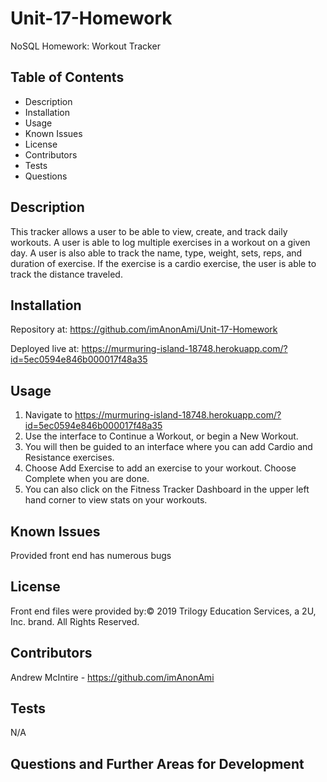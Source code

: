 # Unit-17-Homework
NoSQL Homework: Workout Tracker

## Table of Contents

* Description
* Installation
* Usage
* Known Issues
* License
* Contributors
* Tests
* Questions

## Description
This tracker allows a user to be able to view, create, and track daily workouts. A user is able to log multiple exercises in a workout on a given day. A user is also able to track the name, type, weight, sets, reps, and duration of exercise. If the exercise is a cardio exercise, the user is able to track the distance traveled.

## Installation
Repository at: https://github.com/imAnonAmi/Unit-17-Homework

Deployed live at: https://murmuring-island-18748.herokuapp.com/?id=5ec0594e846b000017f48a35

## Usage
1. Navigate to https://murmuring-island-18748.herokuapp.com/?id=5ec0594e846b000017f48a35
2. Use the interface to Continue a Workout, or begin a New Workout.
3. You will then be guided to an interface where you can add Cardio and Resistance exercises.
4. Choose Add Exercise to add an exercise to your workout. Choose Complete when you are done.
5. You can also click on the Fitness Tracker Dashboard in the upper left hand corner to view stats on your workouts.

## Known Issues

Provided front end has numerous bugs

## License

Front end files were provided by:© 2019 Trilogy Education Services, a 2U, Inc. brand. All Rights Reserved.

## Contributors

Andrew McIntire - https://github.com/imAnonAmi

## Tests

N/A

## Questions and Further Areas for Development


